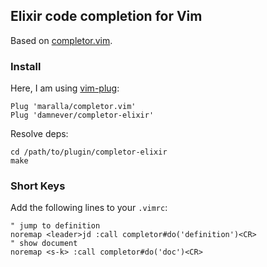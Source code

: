 ## Elixir code completion for Vim

Based on [completor.vim](https://github.com/maralla/completor.vim).


### Install

Here, I am using [vim-plug](https://github.com/junegunn/vim-plug):
```
Plug 'maralla/completor.vim'
Plug 'damnever/completor-elixir'
```

Resolve deps:
```
cd /path/to/plugin/completor-elixir
make
```

### Short Keys

Add the following lines to your `.vimrc`:
```
" jump to definition
noremap <leader>jd :call completor#do('definition')<CR>
" show document
noremap <s-k> :call completor#do('doc')<CR>
```

